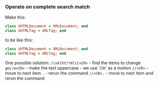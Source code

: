 ### Operate on complete search match

Make this:

```ruby
class XHTMLDocument < XMLDocument; end
class XHTMLTag < XMLTag; end
```

to be like this:

```ruby
class XHTMLDocument < XMLDocument; end
class XHTMLTag < XMLTag; end
```

One possible solution:
`/\vX(ht)?ml\C<CR>` - find the items to change
`gU//e<CR>` - make the text uppercase - we use '//e' as a motion
`//<CR>` - move to next item
`.` - rerun the command
`//<CR>.` - move to next item and rerun the command
